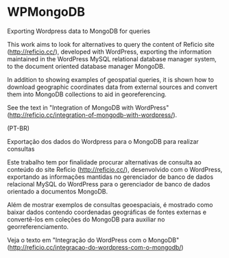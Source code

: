 # WPMongoDB
Exporting Wordpress data to MongoDB for queries

This work aims to look for alternatives to query the content of Reficio site (http://reficio.cc/), developed with WordPress, exporting the information maintained in the WordPress MySQL relational database manager system, to the document oriented database manager MongoDB.

In addition to showing examples of geospatial queries, it is shown how to download geographic coordinates data from external sources and convert them into MongoDB collections to aid in georeferencing.

See the text in "Integration of MongoDB with WordPress" (http://reficio.cc/integration-of-mongodb-with-wordpress/).

(PT-BR)

Exportação dos dados do Wordpress para o MongoDB para realizar consultas

Este trabalho tem por finalidade procurar alternativas de consulta ao conteúdo do site Reficio (http://reficio.cc/), desenvolvido com o WordPress, exportando as informações mantidas no gerenciador de banco de dados relacional MySQL do WordPress para o gerenciador de banco de dados orientado a documentos MongoDB.

Além de mostrar exemplos de consultas geoespaciais, é mostrado como baixar dados contendo coordenadas geográficas de fontes externas e convertê-los em coleções do MongoDB para auxiliar no georreferenciamento.

Veja o texto em "Integração do WordPress com o MongoDB" (http://reficio.cc/integracao-do-wordpress-com-o-mongodb/)
